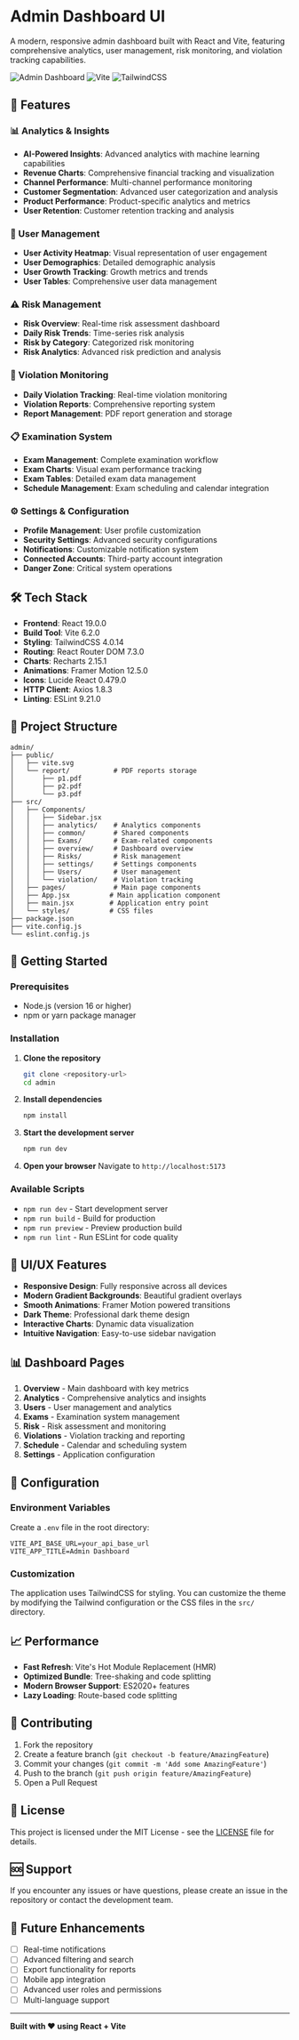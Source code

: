 # Admin Dashboard UI

A modern, responsive admin dashboard built with React and Vite, featuring comprehensive analytics, user management, risk monitoring, and violation tracking capabilities.

![Admin Dashboard](https://img.shields.io/badge/React-19.0.0-blue?logo=react)
![Vite](https://img.shields.io/badge/Vite-6.2.0-green?logo=vite)
![TailwindCSS](https://img.shields.io/badge/TailwindCSS-4.0.14-blue?logo=tailwindcss)

## 🚀 Features

### 📊 Analytics & Insights
- **AI-Powered Insights**: Advanced analytics with machine learning capabilities
- **Revenue Charts**: Comprehensive financial tracking and visualization
- **Channel Performance**: Multi-channel performance monitoring
- **Customer Segmentation**: Advanced user categorization and analysis
- **Product Performance**: Product-specific analytics and metrics
- **User Retention**: Customer retention tracking and analysis

### 👥 User Management
- **User Activity Heatmap**: Visual representation of user engagement
- **User Demographics**: Detailed demographic analysis
- **User Growth Tracking**: Growth metrics and trends
- **User Tables**: Comprehensive user data management

### ⚠️ Risk Management
- **Risk Overview**: Real-time risk assessment dashboard
- **Daily Risk Trends**: Time-series risk analysis
- **Risk by Category**: Categorized risk monitoring
- **Risk Analytics**: Advanced risk prediction and analysis

### 🚨 Violation Monitoring
- **Daily Violation Tracking**: Real-time violation monitoring
- **Violation Reports**: Comprehensive reporting system
- **Report Management**: PDF report generation and storage

### 📋 Examination System
- **Exam Management**: Complete examination workflow
- **Exam Charts**: Visual exam performance tracking
- **Exam Tables**: Detailed exam data management
- **Schedule Management**: Exam scheduling and calendar integration

### ⚙️ Settings & Configuration
- **Profile Management**: User profile customization
- **Security Settings**: Advanced security configurations
- **Notifications**: Customizable notification system
- **Connected Accounts**: Third-party account integration
- **Danger Zone**: Critical system operations

## 🛠️ Tech Stack

- **Frontend**: React 19.0.0
- **Build Tool**: Vite 6.2.0
- **Styling**: TailwindCSS 4.0.14
- **Routing**: React Router DOM 7.3.0
- **Charts**: Recharts 2.15.1
- **Animations**: Framer Motion 12.5.0
- **Icons**: Lucide React 0.479.0
- **HTTP Client**: Axios 1.8.3
- **Linting**: ESLint 9.21.0

## 📁 Project Structure

```
admin/
├── public/
│   ├── vite.svg
│   └── report/           # PDF reports storage
│       ├── p1.pdf
│       ├── p2.pdf
│       └── p3.pdf
├── src/
│   ├── Components/
│   │   ├── Sidebar.jsx
│   │   ├── analytics/    # Analytics components
│   │   ├── common/       # Shared components
│   │   ├── Exams/        # Exam-related components
│   │   ├── overview/     # Dashboard overview
│   │   ├── Risks/        # Risk management
│   │   ├── settings/     # Settings components
│   │   ├── Users/        # User management
│   │   └── violation/    # Violation tracking
│   ├── pages/            # Main page components
│   ├── App.jsx          # Main application component
│   ├── main.jsx         # Application entry point
│   └── styles/          # CSS files
├── package.json
├── vite.config.js
└── eslint.config.js
```

## 🚀 Getting Started

### Prerequisites

- Node.js (version 16 or higher)
- npm or yarn package manager

### Installation

1. **Clone the repository**
   ```bash
   git clone <repository-url>
   cd admin
   ```

2. **Install dependencies**
   ```bash
   npm install
   ```

3. **Start the development server**
   ```bash
   npm run dev
   ```

4. **Open your browser**
   Navigate to `http://localhost:5173`

### Available Scripts

- `npm run dev` - Start development server
- `npm run build` - Build for production
- `npm run preview` - Preview production build
- `npm run lint` - Run ESLint for code quality

## 🎨 UI/UX Features

- **Responsive Design**: Fully responsive across all devices
- **Modern Gradient Backgrounds**: Beautiful gradient overlays
- **Smooth Animations**: Framer Motion powered transitions
- **Dark Theme**: Professional dark theme design
- **Interactive Charts**: Dynamic data visualization
- **Intuitive Navigation**: Easy-to-use sidebar navigation

## 📊 Dashboard Pages

1. **Overview** - Main dashboard with key metrics
2. **Analytics** - Comprehensive analytics and insights
3. **Users** - User management and analytics
4. **Exams** - Examination system management
5. **Risk** - Risk assessment and monitoring
6. **Violations** - Violation tracking and reporting
7. **Schedule** - Calendar and scheduling system
8. **Settings** - Application configuration

## 🔧 Configuration

### Environment Variables

Create a `.env` file in the root directory:

```env
VITE_API_BASE_URL=your_api_base_url
VITE_APP_TITLE=Admin Dashboard
```

### Customization

The application uses TailwindCSS for styling. You can customize the theme by modifying the Tailwind configuration or the CSS files in the `src/` directory.

## 📈 Performance

- **Fast Refresh**: Vite's Hot Module Replacement (HMR)
- **Optimized Bundle**: Tree-shaking and code splitting
- **Modern Browser Support**: ES2020+ features
- **Lazy Loading**: Route-based code splitting

## 🤝 Contributing

1. Fork the repository
2. Create a feature branch (`git checkout -b feature/AmazingFeature`)
3. Commit your changes (`git commit -m 'Add some AmazingFeature'`)
4. Push to the branch (`git push origin feature/AmazingFeature`)
5. Open a Pull Request

## 📝 License

This project is licensed under the MIT License - see the [LICENSE](LICENSE) file for details.

## 🆘 Support

If you encounter any issues or have questions, please create an issue in the repository or contact the development team.

## 🔮 Future Enhancements

- [ ] Real-time notifications
- [ ] Advanced filtering and search
- [ ] Export functionality for reports
- [ ] Mobile app integration
- [ ] Advanced user roles and permissions
- [ ] Multi-language support

---

**Built with ❤️ using React + Vite**
